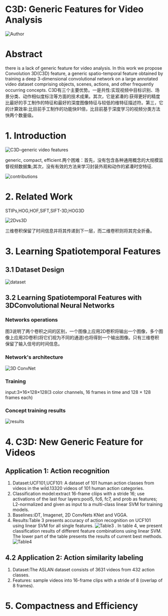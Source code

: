 # C3D: Generic Features for Video Analysis
![Author](./pic/author.png ) 

# Abstract
there is a lack of generic feature for video analysis. In this work we propose Convolution 3D(C3D) feature, a generic spatio-temporal feature obtained by training a deep 3-dimensional convolutional network on a large annotated video dataset comprising objects, scenes, actions, and other frequently occurring concepts. C3D有三个主要优势。一是共性:实现视频中目标识别、场景分类、动作相似度标注等方面的技术成果。其次，它是紧凑的:获得更好的精度比最好的手工制作的特征和最好的深度图像特征与较低的维特征描述符。第三，它的计算效率:比目前手工制作的功能快91倍，比目前基于深度学习的视频分类方法快两个数量级。

# 1. Introduction
![C3D–generic video features](./pic/C3D–generic_video_features.png) 

generic, compact, efficient.两个困难：首先，没有包含各种通用概念的大规模监督视频数据集;其次，没有有效的方法来学习封装外观和动作的紧凑时空特征.

![contributions](./pic/contributions.png) 

# 2. Related Work
STIPs,HOG,HOF,SIFT,SIFT-3D,HOG3D

![2Dvs3D](./pic/2Dvs3D.png) 

三维卷积保留了时间信息并将其传递到下一层，而二维卷积则将其完全折叠。

# 3. Learning Spatiotemporal Features
## 3.1 Dataset Design
![dataset](./pic/dataset.png) 

## 3.2 Learning Spatiotemporal Features with 3DConvolutional Neural Networks
### Networks operations
图3说明了两个卷积之间的区别，一个图像上应用2D卷积将输出一个图像，多个图像上应用2D卷积(将它们视为不同的通道)也将得到一个输出图像。只有三维卷积保留了输入信号的时间信息。

### Network's architecture
![3D ConvNet](./pic/3D_ConvNet.png) 

### Training
input:3×16×128×128(3 color channels, 16 frames in time and 128 × 128 frames each)

### Concept training results
![results](./pic/result.png) 

# 4. C3D: New Generic Feature for Videos
## Application 1: Action recognition
1. Dataset:UCF101,UCF101: A dataset of 101 human action classes from videos in the wild.13320 videos of 101 human action categories.
2. Classification model:extract 16-frame cliips with a stride 16; use activations of the last four layers:pool5, fc6, fc7, and prob as features; L2-normalized and given as input to a multi-class linear SVM for training models.
3. Baselines:iDT, Imagenet, 2D ConvNets KNet and VGGA.
4. Results:Table 3 presents accuracy of action recognition on UCF101 using linear SVM for all single features. ![Table3](./pic/Table3.png) . In table 4, we present classification results of different feature combinations using linear SVM. The lower part of the table presents the results of current best methods. ![Table4](./pic/Table4.png) 

## 4.2 Application 2: Action similarity labeling
1. Dataset:The ASLAN dataset consists of 3631 videos from 432 action classes.
2. Features: sample videos into 16-frame clips with a stride of 8 (overlap of 8 frames). 

# 5. Compactness and Efficiency

